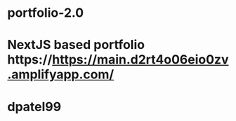 # portfolio-2.0
NextJS based portfolio
https://https://main.d2rt4o06eio0zv.amplifyapp.com/
=======
# dpatel99
